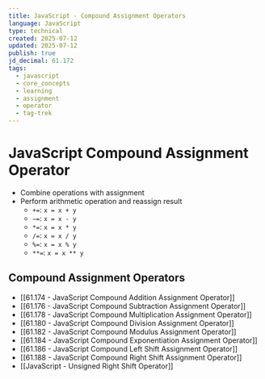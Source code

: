 ```yaml
---
title: JavaScript - Compound Assignment Operators
language: JavaScript
type: technical
created: 2025-07-12
updated: 2025-07-12
publish: true
jd_decimal: 61.172
tags:
  - javascript
  - core_concepts
  - learning
  - assignment
  - operator
  - tag-trek
---
```


# JavaScript Compound Assignment Operator

- Combine operations with assignment
- Perform arithmetic operation and reassign result
  - `+=`: `x = x + y`
  - `−=`: `x = x - y`
  - `*=`: `x = x * y`
  - `/=`: `x = x / y`
  - `%=`: `x = x % y`
  - `**=`: `x = x ** y`

## Compound Assignment Operators

- [[61.174 - JavaScript Compound Addition Assignment Operator]]
- [[61.176 - JavaScript Compound Subtraction Assignment Operator]]
- [[61.178 - JavaScript Compound Multiplication Assignment Operator]]
- [[61.180 - JavaScript Compound Division Assignment Operator]]
- [[61.182 - JavaScript Compound Modulus Assignment Operator]]
- [[61.184 - JavaScript Compound Exponentiation Assignment Operator]]
- [[61.186 - JavaScript Compound Left Shift Assignment Operator]]
- [[61.188 - JavaScript Compound Right Shift Assignment Operator]]
- [[JavaScript - Unsigned Right Shift Operator]]
